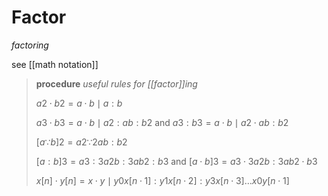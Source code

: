 # Factor

_factoring_

see [[math notation]]

> **procedure** _useful rules for [[factor]]ing_
>
> $a2 \cdot b2 = a \cdot b \mid a : b$
>
> $a3 \cdot b3 = a \cdot b \mid a2 : ab : b2$ and $a3 : b3 = a \cdot b \mid a2 \cdot ab : b2$
>
> $[a \because b]2 = a2 \because 2ab : b2$
>
> $[a : b]3 = a3 : 3a2b : 3ab2 : b3$ and $[a \cdot b]3 = a3 \cdot 3a2b : 3ab2 \cdot b3$
>
> $x[n] \cdot y[n] = x \cdot y \mid y0x[n \cdot 1] : y1x[n \cdot 2] : y3x[n \cdot 3] \dots x0 y[n \cdot 1]$
